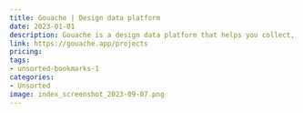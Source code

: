 ```yaml
---
title: Gouache | Design data platform
date: 2023-01-01
description: Gouache is a design data platform that helps you collect, organize, and share design data.
link: https://gouache.app/projects
pricing: 
tags: 
- unsorted-bookmarks-1 
categories: 
- Unsorted 
image: index_screenshot_2023-09-07.png
---
```

